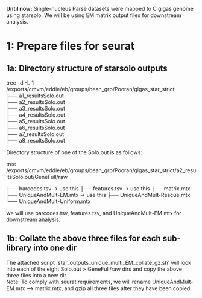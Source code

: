 **Until now:** Single-nucleus Parse datasets were mapped to C gigas genome using starsolo. We will be using EM matrix output files  for downstream analysis.  

# 1: Prepare files for seurat

## 1a: Directory structure of starsolo outputs

tree -d -L 1 /exports/cmvm/eddie/eb/groups/bean_grp/Pooran/gigas_star_strict  
├── a1_resultsSolo.out  
├── a2_resultsSolo.out  
├── a3_resultsSolo.out  
├── a4_resultsSolo.out  
├── a5_resultsSolo.out  
├── a6_resultsSolo.out  
├── a7_resultsSolo.out  
├── a8_resultsSolo.out  

Directory structure of one of the Solo.out is as follows:  

tree /exports/cmvm/eddie/eb/groups/bean_grp/Pooran/gigas_star_strict/a2_resultsSolo.out/GeneFull/raw  

├── barcodes.tsv  -> use this
├── features.tsv  -> use this
├── matrix.mtx  
├── UniqueAndMult-EM.mtx  -> use this
├── UniqueAndMult-Rescue.mtx  
└── UniqueAndMult-Uniform.mtx  

we will use barcodes.tsv,  features.tsv, and  UniqueAndMult-EM.mtx  for downstream analysis.   

## 1b: Collate the above three files for each sub-library into one dir
The attached script 'star_outputs_unique_multi_EM_collate_gz.sh' will look into each of the eight Solo.out > GeneFull/raw dirs and copy the above three files into a new dir.  
Note: To comply with seurat requirements, we will rename UniqueAndMult-EM.mtx --> matrix.mtx, and gzip all three files after they have been copied.


